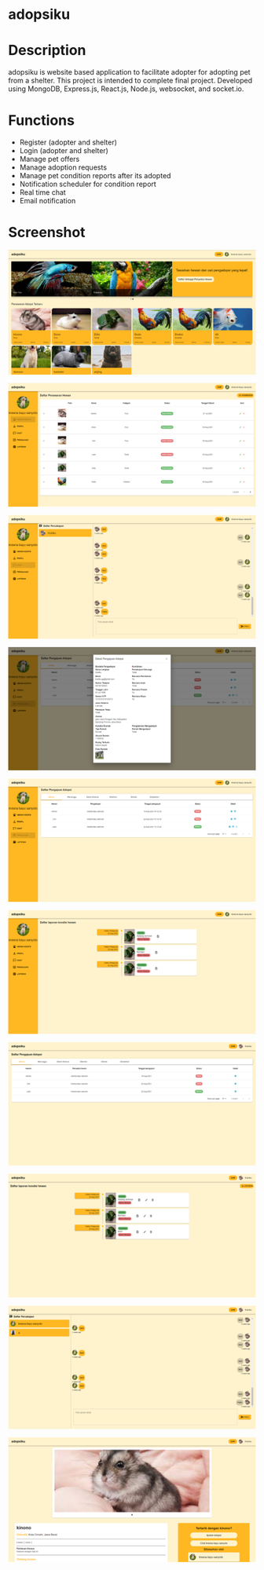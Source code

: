 # adopsiku
# Description
adopsiku is website based application to facilitate adopter for adopting pet from a shelter. This project is intended to complete final project. Developed using MongoDB, Express.js, React.js, Node.js, websocket, and socket.io.

# Functions
- Register (adopter and shelter)
- Login (adopter and shelter)
- Manage pet offers
- Manage adoption requests
- Manage pet condition reports after its adopted
- Notification scheduler for condition report
- Real time chat
- Email notification

# Screenshot

![](https://github.com/alyamaharanipj/adopsiku/blob/main/screenshot/poster1.png)

![](https://github.com/alyamaharanipj/adopsiku/blob/main/screenshot/poster2.png)

![](https://github.com/alyamaharanipj/adopsiku/blob/main/screenshot/poster3.png)

![](https://github.com/alyamaharanipj/adopsiku/blob/main/screenshot/poster4.png)

![](https://github.com/alyamaharanipj/adopsiku/blob/main/screenshot/poster5.png)

![](https://github.com/alyamaharanipj/adopsiku/blob/main/screenshot/poster6.png)

![](https://github.com/alyamaharanipj/adopsiku/blob/main/screenshot/poster7.png)

![](https://github.com/alyamaharanipj/adopsiku/blob/main/screenshot/poster8.png)

![](https://github.com/alyamaharanipj/adopsiku/blob/main/screenshot/poster9.png)

![](https://github.com/alyamaharanipj/adopsiku/blob/main/screenshot/poster10.png)
